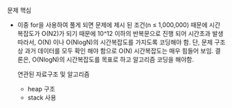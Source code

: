 문제 핵심
- 이중 for을 사용하여 풀게 되면 문제에 제시 된 조건(n ≤ 1,000,000) 때문에 시간 복잡도가 O(N2)가 되기 때문에 10^12 이하의 반복문으로 진행 되어 시간초과 발생
  따라서, O(N) 이나 O(NlogN)의 시간복잡도를 가지도록 코딩해야 함.
  단, 문제 구조상 과거 데이터를 모두 확인 해야 함으로 O(N) 시간복잡도는 매우 힘들어 보임.
  결론은, O(NlogN)의 시간복잡도를 목표로 하고 알고리즘 코딩을 해야함.

  연관된 자료구조 및 알고리즘
  - heap 구조
  - stack 사용

